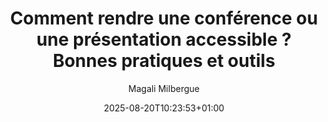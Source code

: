 ---
layout: post
title: "Comment rendre une conférence ou une présentation accessible ? Bonnes pratiques et outils"
link: "https://access42.net/conference-presentation-accessible-bonnes-pratiques-outils"
author: Magali Milbergue
published_date: 19/05/2025
description: "L’accessibilité numérique est souvent la grande oubliée des conférences et des présentations. Pourtant, il y a des éléments importants à prendre en compte pour que les personnes handicapées puissent accéder aux mêmes informations que les personnes valides tout en ayant une expérience agréable. Cet article devrait vous donner une bonne base de travail pour vos prochaines interventions en public."
language: fr
categories: "articles"
tags: "accessibilité"
og-tags: "accessibilité"
date: "2025-08-20T10:23:53+01:00"
permalink: /:categories/:year/:month/:day/:title/
---